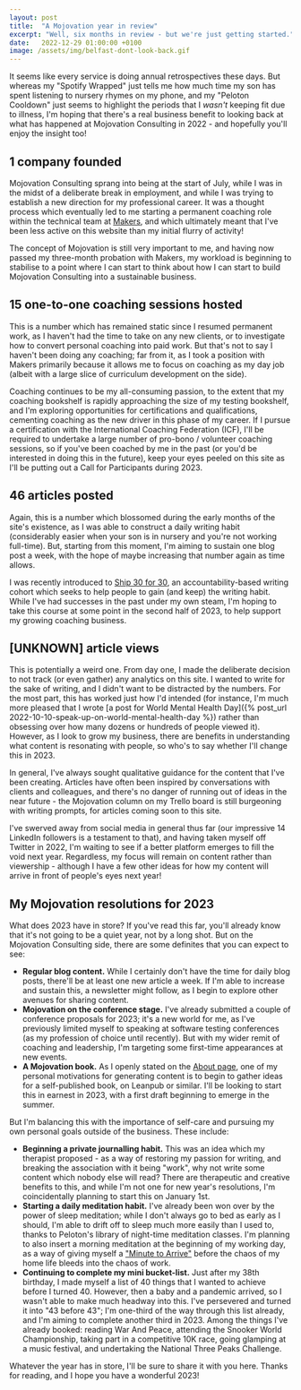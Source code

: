 ```yaml
---
layout: post
title:  "A Mojovation year in review"
excerpt: "Well, six months in review - but we're just getting started."
date:   2022-12-29 01:00:00 +0100
image: /assets/img/belfast-dont-look-back.gif
---
```


It seems like every service is doing annual retrospectives these days. But whereas my "Spotify Wrapped" just tells me how much time my son has spent listening to nursery rhymes on my phone, and my "Peloton Cooldown" just seems to highlight the periods that I _wasn't_ keeping fit due to illness, I'm hoping that there's a real business benefit to looking back at what has happened at Mojovation Consulting in 2022 - and hopefully you'll enjoy the insight too!

## 1 company founded

Mojovation Consulting sprang into being at the start of July, while I was in the midst of a deliberate break in employment, and while I was trying to establish a new direction for my professional career. It was a thought process which eventually led to me starting a permanent coaching role within the technical team at [Makers](https://makers.tech/), and which ultimately meant that I've been less active on this website than my initial flurry of activity!

The concept of Mojovation is still very important to me, and having now passed my three-month probation with Makers, my workload is beginning to stabilise to a point where I can start to think about how I can start to build Mojovation Consulting into a sustainable business.

## 15 one-to-one coaching sessions hosted

This is a number which has remained static since I resumed permanent work, as I haven't had the time to take on any new clients, or to investigate how to convert personal coaching into paid work. But that's not to say I haven't been doing any coaching; far from it, as I took a position with Makers primarily because it allows me to focus on coaching as my day job (albeit with a large slice of curriculum development on the side).

Coaching continues to be my all-consuming passion, to the extent that my coaching bookshelf is rapidly approaching the size of my testing bookshelf, and I'm exploring opportunities for certifications and qualifications, cementing coaching as the new driver in this phase of my career. If I pursue a certification with the International Coaching Federation (ICF), I'll be required to undertake a large number of pro-bono / volunteer coaching sessions, so if you've been coached by me in the past (or you'd be interested in doing this in the future), keep your eyes peeled on this site as I'll be putting out a Call for Participants during 2023.

## 46 articles posted

Again, this is a number which blossomed during the early months of the site's existence, as I was able to construct a daily writing habit (considerably easier when your son is in nursery and you're not working full-time). But, starting from this moment, I'm aiming to sustain one blog post a week, with the hope of maybe increasing that number again as time allows. 

I was recently introduced to [Ship 30 for 30](https://www.ship30for30.com/), an accountability-based writing cohort which seeks to help people to gain (and keep) the writing habit. While I've had successes in the past under my own steam, I'm hoping to take this course at some point in the second half of 2023, to help support my growing coaching business.

## [UNKNOWN] article views

This is potentially a weird one. From day one, I made the deliberate decision to not track (or even gather) any analytics on this site. I wanted to write for the sake of writing, and I didn't want to be distracted by the numbers. For the most part, this has worked just how I'd intended (for instance, I'm much more pleased that I wrote [a post for World Mental Health Day]({% post_url 2022-10-10-speak-up-on-world-mental-health-day %}) rather than obsessing over how many dozens or hundreds of people viewed it). However, as I look to grow my business, there are benefits in understanding what content is resonating with people, so who's to say whether I'll change this in 2023.

In general, I've always sought qualitative guidance for the content that I've been creating. Articles have often been inspired by conversations with clients and colleagues, and there's no danger of running out of ideas in the near future - the Mojovation column on my Trello board is still burgeoning with writing prompts, for articles coming soon to this site.

I've swerved away from social media in general thus far (our impressive 14 LinkedIn followers is a testament to that), and having taken myself off Twitter in 2022, I'm waiting to see if a better platform emerges to fill the void next year. Regardless, my focus will remain on content rather than viewership - although I have a few other ideas for how my content will arrive in front of people's eyes next year!

## My Mojovation resolutions for 2023

What does 2023 have in store? If you've read this far, you'll already know that it's not going to be a quiet year, not by a long shot. But on the Mojovation Consulting side, there are some definites that you can expect to see:

* **Regular blog content.** While I certainly don't have the time for daily blog posts, there'll be at least one new article a week. If I'm able to increase and sustain this, a newsletter might follow, as I begin to explore other avenues for sharing content.
* **Mojovation on the conference stage.** I've already submitted a couple of conference proposals for 2023; it's a new world for me, as I've previously limited myself to speaking at software testing conferences (as my profession of choice until recently). But with my wider remit of coaching and leadership, I'm targeting some first-time appearances at new events.
* **A Mojovation book.** As I openly stated on the [About page](/about), one of my personal motivations for generating content is to begin to gather ideas for a self-published book, on Leanpub or similar. I'll be looking to start this in earnest in 2023, with a first draft beginning to emerge in the summer.

But I'm balancing this with the importance of self-care and pursuing my own personal goals outside of the business. These include:

* **Beginning a private journalling habit.** This was an idea which my therapist proposed - as a way of restoring my passion for writing, and breaking the association with it being "work", why not write some content which nobody else will read? There are therapeutic and creative benefits to this, and while I'm not one for new year's resolutions, I'm coincidentally planning to start this on January 1st.
* **Starting a daily meditation habit.** I've already been won over by the power of sleep meditation; while I don't always go to bed as early as I should, I'm able to drift off to sleep much more easily than I used to, thanks to Peloton's library of night-time meditation classes. I'm planning to also insert a morning meditation at the beginning of my working day, as a way of giving myself a ["Minute to Arrive"](https://www.mindful.org/mindful-working-the-best-practices-for-bringing-mindfulness-to-work/) before the chaos of my home life bleeds into the chaos of work.
* **Continuing to complete my mini bucket-list.** Just after my 38th birthday, I made myself a list of 40 things that I wanted to achieve before I turned 40. However, then a baby and a pandemic arrived, so I wasn't able to make much headway into this. I've persevered and turned it into "43 before 43"; I'm one-third of the way through this list already, and I'm aiming to complete another third in 2023. Among the things I've already booked: reading War And Peace, attending the Snooker World Championship, taking part in a competitive 10K race, going glamping at a music festival, and undertaking the National Three Peaks Challenge. 

Whatever the year has in store, I'll be sure to share it with you here. Thanks for reading, and I hope you have a wonderful 2023!